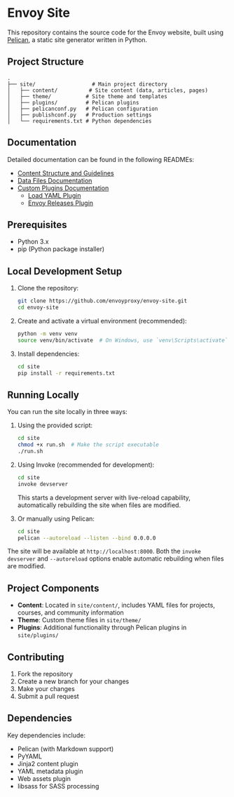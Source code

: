 # Envoy Site

This repository contains the source code for the Envoy website, built using [Pelican](https://getpelican.com/), a static site generator written in Python.

## Project Structure

```
.
├── site/                  # Main project directory
│   ├── content/          # Site content (data, articles, pages)
│   ├── theme/           # Site theme and templates
│   ├── plugins/         # Pelican plugins
│   ├── pelicanconf.py   # Pelican configuration
│   ├── publishconf.py   # Production settings
│   └── requirements.txt # Python dependencies
```

## Documentation

Detailed documentation can be found in the following READMEs:

- [Content Structure and Guidelines](site/content/README.md)
- [Data Files Documentation](site/content/data/README.md)
- [Custom Plugins Documentation](site/plugins/README.md)
  - [Load YAML Plugin](site/plugins/load_yaml/README.md)
  - [Envoy Releases Plugin](site/plugins/envoy_releases/README.md)

## Prerequisites

- Python 3.x
- pip (Python package installer)

## Local Development Setup

1. Clone the repository:
   ```bash
   git clone https://github.com/envoyproxy/envoy-site.git
   cd envoy-site
   ```

2. Create and activate a virtual environment (recommended):
   ```bash
   python -m venv venv
   source venv/bin/activate  # On Windows, use `venv\Scripts\activate`
   ```

3. Install dependencies:
   ```bash
   cd site
   pip install -r requirements.txt
   ```

## Running Locally

You can run the site locally in three ways:

1. Using the provided script:
   ```bash
   cd site
   chmod +x run.sh  # Make the script executable
   ./run.sh
   ```

2. Using Invoke (recommended for development):
   ```bash
   cd site
   invoke devserver
   ```
   This starts a development server with live-reload capability, automatically rebuilding the site when files are modified.

3. Or manually using Pelican:
   ```bash
   cd site
   pelican --autoreload --listen --bind 0.0.0.0
   ```

The site will be available at `http://localhost:8000`. Both the `invoke devserver` and `--autoreload` options enable automatic rebuilding when files are modified.

## Project Components

- **Content**: Located in `site/content/`, includes YAML files for projects, courses, and community information
- **Theme**: Custom theme files in `site/theme/`
- **Plugins**: Additional functionality through Pelican plugins in `site/plugins/`

## Contributing

1. Fork the repository
2. Create a new branch for your changes
3. Make your changes
4. Submit a pull request

## Dependencies

Key dependencies include:
- Pelican (with Markdown support)
- PyYAML
- Jinja2 content plugin
- YAML metadata plugin
- Web assets plugin
- libsass for SASS processing
